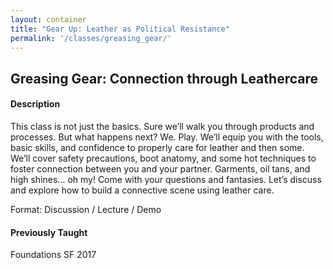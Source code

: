 ```yaml
---
layout: container
title: "Gear Up: Leather as Political Resistance"
permalink: '/classes/greasing_gear/'
---
```


## Greasing Gear: Connection through Leathercare

#### Description
This class is not just the basics. Sure we’ll walk you through products and processes. But what happens next? We. Play. We’ll equip you with the tools, basic skills, and confidence to properly care for leather and then some. We’ll cover safety precautions, boot anatomy, and some hot techniques to foster connection between you and your partner. Garments, oil tans, and high shines… oh my! Come with your questions and fantasies. Let’s discuss and explore how to build a connective scene using leather care.

Format: Discussion / Lecture / Demo

#### Previously Taught
Foundations SF 2017
